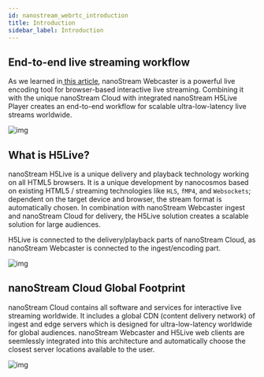 ```yaml
---
id: nanostream_webrtc_introduction
title: Introduction
sidebar_label: Introduction
---
```


## End-to-end live streaming workflow

As we learned in[ this article](https://www.nanocosmos.de/blog/2018/02/build-browser-based-live-streaming-workflow-webrtc-live/), nanoStream Webcaster is a powerful live encoding tool for browser-based interactive live streaming. Combining it with the unique nanoStream Cloud with integrated nanoStream H5Live Player creates an end-to-end workflow for scalable ultra-low-latency live streams worldwide.

![img](https://i1.wp.com/www.nanocosmos.de/blog/wp-content/uploads/2018/03/1.png?resize=800%2C230&ssl=1)



## What is H5Live?

nanoStream H5Live is a unique delivery and playback technology working on all HTML5 browsers. It is a unique development by nanocosmos based on existing HTML5 / streaming technologies like `HLS`, `fMP4`, and `Websockets`; dependent on the target device and browser, the stream format is automatically chosen. In combination with nanoStream Webcaster ingest and nanoStream Cloud for delivery, the H5Live solution creates a scalable solution for large audiences.

H5Live is connected to the delivery/playback parts of nanoStream Cloud, as nanoStream Webcaster is connected to the ingest/encoding part.

![img](https://i0.wp.com/www.nanocosmos.de/blog/wp-content/uploads/2018/03/2.png?resize=800%2C451&ssl=1)


## nanoStream Cloud Global Footprint

nanoStream Cloud contains all software and services for interactive live streaming worldwide. It includes a global CDN (content delivery network) of ingest and edge servers which is designed for ultra-low-latency worldwide for global audiences. nanoStream Webcaster and H5Live web clients are seemlessly integrated into this architecture and automatically choose the closest server locations available to the user.



![img](https://i1.wp.com/www.nanocosmos.de/blog/wp-content/uploads/2018/03/Screen-Shot-2018-03-27-at-10.19.46.png?resize=800%2C311&ssl=1)